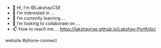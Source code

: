 - 👋 Hi, I’m @LakshayCSE
- 👀 I’m interested in ...
- 🌱 I’m currently learning ...
- 💞️ I’m looking to collaborate on ...
- 📫 How to reach me ... https://lakshaycse.github.io/Lakshay-Portfolio/


website
#phone-connect
<!---
LakshayCSE/LakshayCSE is a ✨ special ✨ repository because its `README.md` (this file) appears on your GitHub profile.
You can click the Preview link to take a look at your changes.
--->
